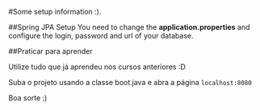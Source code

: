 


#Some setup information :).

##Spring JPA Setup
You need to change the **application.properties** and configure the login, password and url of your database. 
  	


##Praticar para aprender 

Utilize tudo que já aprendeu nos cursos anteriores :D 

Suba o projeto usando a classe boot.java e abra a página `localhost:8080`

Boa sorte :)